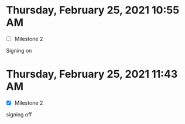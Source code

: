 # Thursday, February 25, 2021 10:55 AM
- [ ] Milestone 2

Signing on

# Thursday, February 25, 2021 11:43 AM
- [x] Milestone 2

signing off

